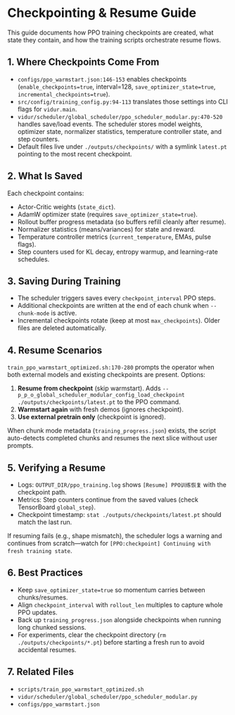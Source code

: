 # Checkpointing & Resume Guide

This guide documents how PPO training checkpoints are created, what state they contain, and how the training scripts orchestrate resume flows.

## 1. Where Checkpoints Come From
- `configs/ppo_warmstart.json:146-153` enables checkpoints (`enable_checkpoints=true`, interval=128, `save_optimizer_state=true`, `incremental_checkpoints=true`).
- `src/config/training_config.py:94-113` translates those settings into CLI flags for `vidur.main`.
- `vidur/scheduler/global_scheduler/ppo_scheduler_modular.py:470-520` handles save/load events. The scheduler stores model weights, optimizer state, normalizer statistics, temperature controller state, and step counters.
- Default files live under `./outputs/checkpoints/` with a symlink `latest.pt` pointing to the most recent checkpoint.

## 2. What Is Saved
Each checkpoint contains:
- Actor-Critic weights (`state_dict`).
- AdamW optimizer state (requires `save_optimizer_state=true`).
- Rollout buffer progress metadata (so buffers refill cleanly after resume).
- Normalizer statistics (means/variances) for state and reward.
- Temperature controller metrics (`current_temperature`, EMAs, pulse flags).
- Step counters used for KL decay, entropy warmup, and learning-rate schedules.

## 3. Saving During Training
- The scheduler triggers saves every `checkpoint_interval` PPO steps.
- Additional checkpoints are written at the end of each chunk when `--chunk-mode` is active.
- Incremental checkpoints rotate (keep at most `max_checkpoints`). Older files are deleted automatically.

## 4. Resume Scenarios
`train_ppo_warmstart_optimized.sh:170-280` prompts the operator when both external models and existing checkpoints are present. Options:
1. **Resume from checkpoint** (skip warmstart). Adds `--p_p_o_global_scheduler_modular_config_load_checkpoint ./outputs/checkpoints/latest.pt` to the PPO command.
2. **Warmstart again** with fresh demos (ignores checkpoint).
3. **Use external pretrain only** (checkpoint is ignored).

When chunk mode metadata (`training_progress.json`) exists, the script auto-detects completed chunks and resumes the next slice without user prompts.

## 5. Verifying a Resume
- Logs: `OUTPUT_DIR/ppo_training.log` shows `[Resume] PPO训练恢复` with the checkpoint path.
- Metrics: Step counters continue from the saved values (check TensorBoard `global_step`).
- Checkpoint timestamp: `stat ./outputs/checkpoints/latest.pt` should match the last run.

If resuming fails (e.g., shape mismatch), the scheduler logs a warning and continues from scratch—watch for `[PPO:checkpoint] Continuing with fresh training state`.

## 6. Best Practices
- Keep `save_optimizer_state=true` so momentum carries between chunks/resumes.
- Align `checkpoint_interval` with `rollout_len` multiples to capture whole PPO updates.
- Back up `training_progress.json` alongside checkpoints when running long chunked sessions.
- For experiments, clear the checkpoint directory (`rm ./outputs/checkpoints/*.pt`) before starting a fresh run to avoid accidental resumes.

## 7. Related Files
- `scripts/train_ppo_warmstart_optimized.sh`
- `vidur/scheduler/global_scheduler/ppo_scheduler_modular.py`
- `configs/ppo_warmstart.json`
